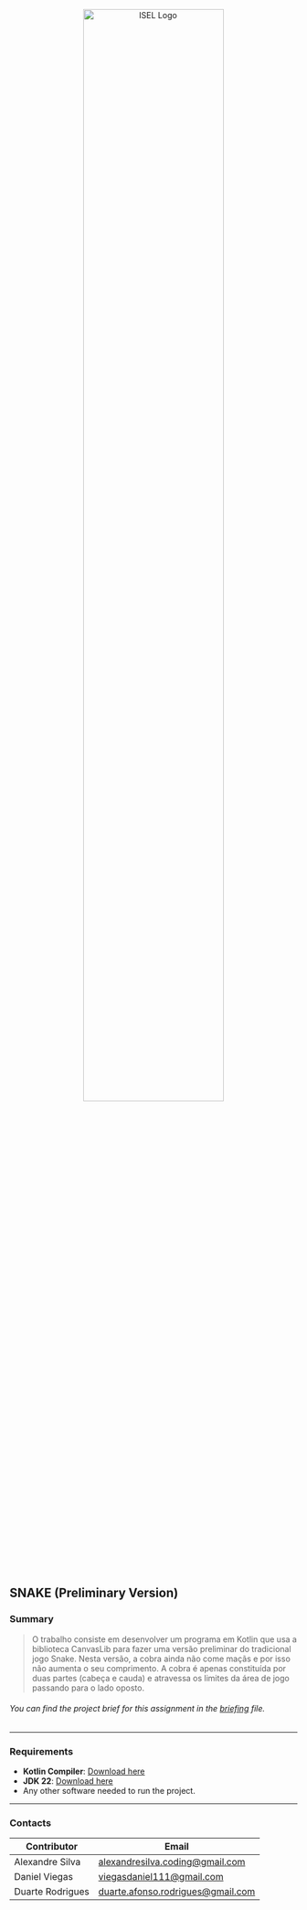 <p align="center">
  <img src="https://www.isel.pt/sites/default/files/001_imagens_isel/Logotipos/logo_ISEL_principal_Branco.png" alt="ISEL Logo" width="70%">
</p>


## SNAKE (Preliminary Version)

### Summary
> O trabalho consiste em desenvolver um programa em Kotlin que usa a biblioteca CanvasLib para fazer uma
versão preliminar do tradicional jogo Snake. Nesta versão, a cobra ainda não come maçãs e por isso não aumenta o seu comprimento. A cobra é apenas
constituída por duas partes (cabeça e cauda) e atravessa os limites da área de jogo passando para o lado
oposto.
###### You can find the project brief for this assignment in the [briefing](docs/assignment.pdf) file.


---

### **Requirements**
- **Kotlin Compiler**: [Download here](https://kotlinlang.org/docs/command-line.html)
- **JDK 22**: [Download here](https://www.oracle.com/java/technologies/javase/jdk22-archive-downloads.html)
- Any other software needed to run the project.

---

### Contacts

| Contributor        | Email                      |
|--------------------|----------------------------|
| Alexandre Silva    | alexandresilva.coding@gmail.com     |
| Daniel Viegas      | viegasdaniel111@gmail.com       |
| Duarte Rodrigues   | duarte.afonso.rodrigues@gmail.com    |
